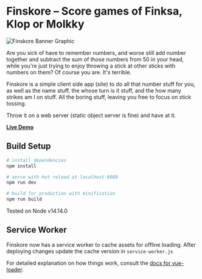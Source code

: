 # Finskore – Score games of Finksa, Klop or Molkky
![Finskore Banner Graphic](https://www.finskore.com/img/banner.png)

Are you sick of have to remember numbers, and worse still add number together and subtract the sum of those numbers from 50 in your head, while you're just trying to enjoy throwing a stick at other sticks with numbers on them?
Of course you are. It's terrible.

Finskore is a simple client side app (site) to do all that number stuff for you, as well as the name stuff, the whose turn is it stuff, and the how many strikes am I on stuff. All the boring stuff, leaving you free to focus on stick tossing.

Throw it on a web server (static object server is fine) and have at it.

**[Live Demo](https://www.finskore.com/)**

## Build Setup

``` bash
# install dependencies
npm install

# serve with hot reload at localhost:8080
npm run dev

# build for production with minification
npm run build
```

Tested on Node v14.14.0

## Service Worker
Finskore now has a service worker to cache assets for offline loading.
After deploying changes update the cache version in `service-worker.js`

For detailed explanation on how things work, consult the [docs for vue-loader](http://vuejs.github.io/vue-loader).
